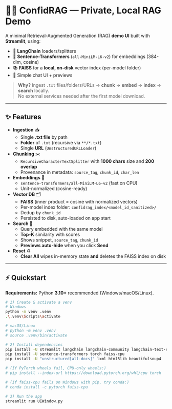 # 🔐🚀 ConfidRAG — Private, Local RAG Demo

A minimal Retrieval-Augmented Generation (RAG) **demo UI** built with **Streamlit**, using:
- 🧩 **LangChain** loaders/splitters
- 🧠 **Sentence-Transformers** (`all-MiniLM-L6-v2`) for embeddings (384-dim, cosine)
- 📚 **FAISS** for a **local, on-disk** vector index (per-model folder)
- 💬 Simple chat UI + previews

> **Why?** Ingest `.txt` files/folders/URLs → **chunk** → **embed** → **index** → **search** locally.  
> No external services needed after the first model download.

---

## ✨ Features

- **Ingestion** 📥
  - Single **.txt file** by path
  - **Folder** of `.txt` (recursive via `**/*.txt`)
  - Single **URL** (`UnstructuredURLLoader`)
- **Chunking** ✂️
  - `RecursiveCharacterTextSplitter` with **1000 chars** size and **200 overlap**
  - Provenance in metadata: `source_tag`, `chunk_id`, `char_len`
- **Embeddings** 🧠
  - `sentence-transformers/all-MiniLM-L6-v2` (fast on CPU)
  - Unit-normalized (cosine-ready)
- **Vector DB** 🗂️
  - **FAISS** (inner product = cosine with normalized vectors)
  - Per-model index folder: `confidrag_index/<model_id_sanitized>/`
  - Dedup by `chunk_id`
  - Persisted to disk, auto-loaded on app start
- **Search** 🔎
  - Query embedded with the same model
  - **Top-K** similarity with scores
  - Shows snippet, `source_tag`, `chunk_id`
  - **Previews auto-hide** when you click **Send**
- **Reset** ♻️
  - **Clear All** wipes in-memory state **and** deletes the FAISS index on disk

---

## ⚡ Quickstart

**Requirements:** Python **3.10+** recommended (Windows/macOS/Linux).

```bash
# 1) Create & activate a venv
# Windows
python -m venv .venv
.\.venv\Scripts\activate

# macOS/Linux
# python -m venv .venv
# source .venv/bin/activate

# 2) Install dependencies
pip install -U streamlit langchain langchain-community langchain-text-splitters
pip install -U sentence-transformers torch faiss-cpu
pip install -U "unstructured[all-docs]" lxml html5lib beautifulsoup4

# (If PyTorch wheels fail, CPU-only wheels:)
# pip install --index-url https://download.pytorch.org/whl/cpu torch

# (If faiss-cpu fails on Windows with pip, try conda:)
# conda install -c pytorch faiss-cpu

# 3) Run the app
streamlit run UIWindow.py


